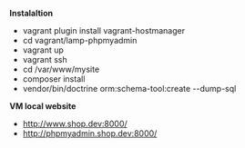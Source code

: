 **Instalaltion**

* vagrant plugin install vagrant-hostmanager
* cd vagrant/lamp-phpmyadmin
* vagrant up
* vagrant ssh
* cd /var/www/mysite
* composer install
* vendor/bin/doctrine orm:schema-tool:create --dump-sql


**VM local website**

* http://www.shop.dev:8000/
* http://phpmyadmin.shop.dev:8000/
